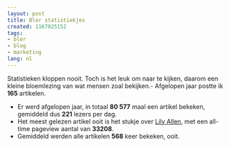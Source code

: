 ```yaml
---
layout: post
title: Bler statistiekjes
created: 1167925152
tags:
- bler
- blog
- marketing
lang: nl
---
```

Statistieken kloppen nooit. Toch is het leuk om naar te kijken, daarom een kleine bloemlezing van wat mensen zoal bekijken.- Afgelopen jaar postte ik **165** artikelen.
- Er werd afgelopen jaar, in totaal **80 577** maal een artikel bekeken, gemiddeld dus **221** lezers per dag.
- Het meest gelezen artikel ooit is het stukje over [Lily Allen](http://bler.webschuur.com/lily_allen_urban_ska), met een all-time pageview aantal van **33208**.
- Gemiddeld werden alle artikelen **568** keer bekeken, ooit.
<!--break-->
